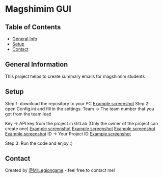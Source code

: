 # Magshimim GUI

## Table of Contents
* [General Info](#general-information)
* [Setup](#setup)
* [Contact](#contact)
<!-- * [License](#license) -->


## General Information
This project helps to create summary emails for magshimim students


## Setup


Step 1: 
download the repository to your PC
[Example screenshot](./img/step1.JPG)
Step 2: 
open Config.ini and fill in the settings: 
Team -> The team number that you got from the team lead

Key -> API key from the project in GitLab (Only the owner of the project can create one)
[Example screenshot](./img/step21.JPG)
[Example screenshot](./img/step22.JPG)
[Example screenshot](./img/step23.JPG)
[Example screenshot](./img/step24.JPG)
ID -> Your Project ID
[Example screenshot](./img/step31.JPG)

Step 3: 
Run the code and enjoy :)
## Contact
Created by [@MrLegiongame](https://www.linkedin.com/in/leonid-vyushkov/) - feel free to contact me!
